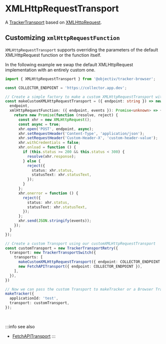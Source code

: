 # XMLHttpRequestTransport

A [TrackerTransport](/tracking/browser/api-reference/core/TrackerConsole.md) based on [XMLHttpRequest](https://developer.mozilla.org/en-US/docs/Web/API/XMLHttpRequest).

## Customizing `xmlHttpRequestFunction`
`XMLHttpRequestTransport` supports overriding the parameters of the default XMLHttpRequest function or the function itself.

In the following example we swap the default XMLHttpRequest implementation with an entirely custom one.

```typescript
import { XMLHttpRequestTransport } from '@objectiv/tracker-browser';

const COLLECTOR_ENDPOINT = 'https://collector.app.dev';

// Create a simple factory to make a custom XMLHttpRequestTransport with our custom xmlHttpRequestFunction
const makeCustomXMLHttpRequestTransport = ({ endpoint: string }) => new XMLHttpRequestTransport({
  endpoint,
  xmlHttpRequestFunction: ({ endpoint, events }): Promise<unknown> => {
    return new Promise(function (resolve, reject) {
      const xhr = new XMLHttpRequest();
      const async = true;
      xhr.open('POST', endpoint, async);
      xhr.setRequestHeader('Content-Type', 'application/json');
      xhr.setRequestHeader('Custom-Header-X', 'custom-header-value');
      xhr.withCredentials = false;
      xhr.onload = function () {
        if (this.status >= 200 && this.status < 300) {
          resolve(xhr.response);
        } else {
          reject({
            status: xhr.status,
            statusText: xhr.statusText,
          });
        }
      };
      xhr.onerror = function () {
        reject({
          status: xhr.status,
          statusText: xhr.statusText,
        });
      };
      xhr.send(JSON.stringify(events));
    });
  }
});

// Create a custom Transport using our customXMLHttpRequestTransport
const customTransport = new TrackerTransportRetry({
  transport: new TrackerTransportSwitch({
    transports: [
      makeCustomXMLHttpRequestTransport({ endpoint: COLLECTOR_ENDPOINT }),
      new FetchAPITransport({ endpoint: COLLECTOR_ENDPOINT }),
    ],
  }),
})

// Now we can pass the custom Transport to makeTracker or a Browser Tracker instance
makeTracker({
  applicationId: 'test',
  transport: customTransport,
});
```

<br />

:::info see also
- [FetchAPITransport](/tracking/browser/api-reference/transports/FetchAPITransport.md)
:::